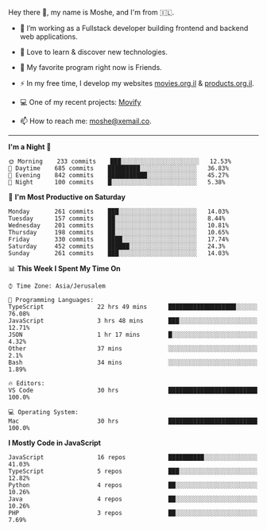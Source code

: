 Hey there 👋, my name is Moshe, and I'm from 🇮🇱.

- :telescope: I’m working as a Fullstack developer building frontend and backend web applications.

- :seedling: Love to learn & discover new technologies.

- 🍿 My favorite program right now is Friends.

- :zap: In my free time, I develop my websites [movies.org.il](https://movies.org.il) & [products.org.il](https://products.org.il).

- 💻 One of my recent projects: [Movify](https://github.com/jewishmoses/movify)

- :mailbox: How to reach me: moshe@xemail.co.

<hr/>

<!--START_SECTION:waka-->
**I'm a Night 🦉** 

```text
🌞 Morning    233 commits    ███░░░░░░░░░░░░░░░░░░░░░░   12.53% 
🌆 Daytime    685 commits    █████████░░░░░░░░░░░░░░░░   36.83% 
🌃 Evening    842 commits    ███████████░░░░░░░░░░░░░░   45.27% 
🌙 Night      100 commits    █░░░░░░░░░░░░░░░░░░░░░░░░   5.38%

```
📅 **I'm Most Productive on Saturday** 

```text
Monday       261 commits    ███░░░░░░░░░░░░░░░░░░░░░░   14.03% 
Tuesday      157 commits    ██░░░░░░░░░░░░░░░░░░░░░░░   8.44% 
Wednesday    201 commits    ██░░░░░░░░░░░░░░░░░░░░░░░   10.81% 
Thursday     198 commits    ██░░░░░░░░░░░░░░░░░░░░░░░   10.65% 
Friday       330 commits    ████░░░░░░░░░░░░░░░░░░░░░   17.74% 
Saturday     452 commits    ██████░░░░░░░░░░░░░░░░░░░   24.3% 
Sunday       261 commits    ███░░░░░░░░░░░░░░░░░░░░░░   14.03%

```


📊 **This Week I Spent My Time On** 

```text
⌚︎ Time Zone: Asia/Jerusalem

💬 Programming Languages: 
TypeScript               22 hrs 49 mins      ███████████████████░░░░░░   76.08% 
JavaScript               3 hrs 48 mins       ███░░░░░░░░░░░░░░░░░░░░░░   12.71% 
JSON                     1 hr 17 mins        █░░░░░░░░░░░░░░░░░░░░░░░░   4.32% 
Other                    37 mins             ░░░░░░░░░░░░░░░░░░░░░░░░░   2.1% 
Bash                     34 mins             ░░░░░░░░░░░░░░░░░░░░░░░░░   1.89%

🔥 Editors: 
VS Code                  30 hrs              █████████████████████████   100.0%

💻 Operating System: 
Mac                      30 hrs              █████████████████████████   100.0%

```

**I Mostly Code in JavaScript** 

```text
JavaScript               16 repos            ██████████░░░░░░░░░░░░░░░   41.03% 
TypeScript               5 repos             ███░░░░░░░░░░░░░░░░░░░░░░   12.82% 
Python                   4 repos             ██░░░░░░░░░░░░░░░░░░░░░░░   10.26% 
Java                     4 repos             ██░░░░░░░░░░░░░░░░░░░░░░░   10.26% 
PHP                      3 repos             ██░░░░░░░░░░░░░░░░░░░░░░░   7.69%

```



<!--END_SECTION:waka-->
